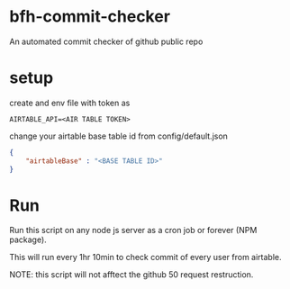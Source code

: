 # bfh-commit-checker

An automated commit checker of github public repo

# setup

create and env file with token as

```text
AIRTABLE_API=<AIR TABLE TOKEN>
```

change your airtable base table id from config/default.json

```json
{
    "airtableBase" : "<BASE TABLE ID>"
}
```

# Run

Run this script on any node js server as a  cron job or forever (NPM package).

This will run every 1hr 10min to check commit of every user from airtable.

NOTE: this script will not afftect the github 50 request restruction.
